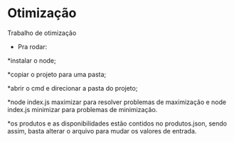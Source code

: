# Otimização
Trabalho de otimização

- Pra rodar:

*instalar o node;

*copiar o projeto para uma pasta;

*abrir o cmd e direcionar a pasta do projeto;

*node index.js maximizar para resolver problemas de maximização e node index.js minimizar para problemas de minimização.

*os produtos e as disponibilidades estão contidos no produtos.json, sendo assim, basta alterar o arquivo para mudar os valores de entrada.
